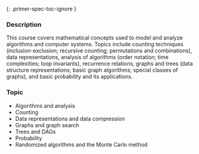 {: .primer-spec-toc-ignore }

### Description

This course covers mathematical concepts used to model and analyze algorithms and computer systems. Topics include counting techniques (inclusion-exclusion; recursive counting; permutations and combinations), data representations, analysis of algorithms (order notation; time complexities; loop invariants), recurrence relations, graphs and trees (data structure representations; basic graph algorithms; special classes of graphs), and basic probability and its applications.

### Topic

- Algorithms and analysis
- Counting
- Data representations and data compression
- Graphs and graph search
- Trees and DAGs 
- Probability
- Randomized algorithms and the Monte Carlo method
